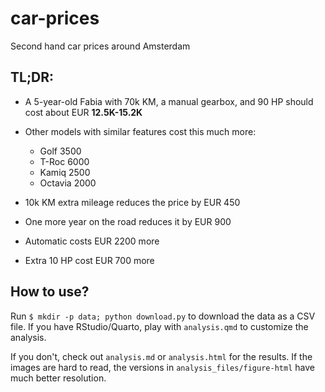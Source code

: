 # car-prices
Second hand car prices around Amsterdam

## TL;DR:
- A 5-year-old Fabia with 70k KM, a manual gearbox, and 90 HP should cost about EUR **12.5K-15.2K**

- Other models with similar features cost this much more:
    * Golf 3500
    * T-Roc 6000
    * Kamiq 2500
    * Octavia 2000
- 10k KM extra mileage reduces the price by EUR 450
- One more year on the road reduces it by EUR 900
- Automatic costs EUR 2200 more
- Extra 10 HP cost EUR 700 more 

## How to use?
Run `$ mkdir -p data; python download.py` to download the data as a CSV file.
If you have RStudio/Quarto, play with `analysis.qmd` to customize the analysis.

If you don't, check out `analysis.md` or `analysis.html` for the results.
If the images are hard to read, the versions in `analysis_files/figure-html` have
much better resolution.
